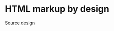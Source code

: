 # HTML markup by design
[Source design](https://www.figma.com/file/gHpGT6FgdIU5xFSHnwX699/Analytics-%E2%80%94-Landing-Page-Design-(Community)?node-id=535%3A419)